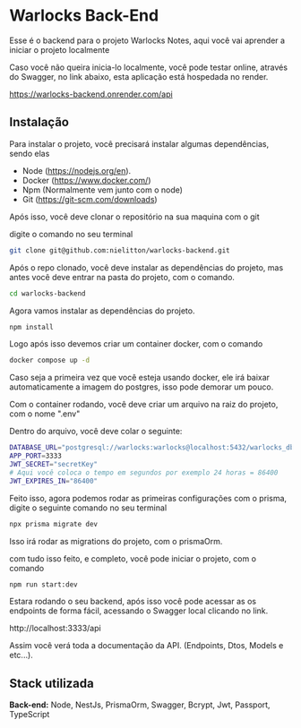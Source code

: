 
# Warlocks Back-End

Esse é o backend para o projeto Warlocks Notes, aqui você vai aprender a iniciar o projeto localmente

Caso você não queira inicia-lo localmente, você pode testar online, através do Swagger, no link abaixo, esta aplicação está hospedada no render.

https://warlocks-backend.onrender.com/api


## Instalação

Para instalar o  projeto, você precisará instalar algumas dependências, sendo elas

- Node (https://nodejs.org/en).
- Docker (https://www.docker.com/)
- Npm (Normalmente vem junto com o node)
- Git (https://git-scm.com/downloads)

Após isso, você deve clonar o repositório na sua maquina com o git

digite o comando no seu terminal
```bash
git clone git@github.com:nielitton/warlocks-backend.git
```

Após o repo clonado, você deve instalar as dependências do projeto, mas antes você deve entrar na pasta do projeto, com o comando.
```bash
cd warlocks-backend
```
Agora vamos instalar as dependências do  projeto.
```bash
npm install 
```

Logo após isso devemos criar um container docker, com o comando
```bash
docker compose up -d
```    

Caso seja a primeira vez que você esteja usando docker, ele irá baixar automaticamente a imagem do postgres, isso pode demorar um  pouco.

Com o container rodando, você deve criar um arquivo na raiz do projeto, com o nome ".env"

Dentro do arquivo, você deve colar o seguinte:
```bash
DATABASE_URL="postgresql://warlocks:warlocks@localhost:5432/warlocks_db?schema=public"
APP_PORT=3333
JWT_SECRET="secretKey"
# Aqui você coloca o tempo em segundos por exemplo 24 horas = 86400
JWT_EXPIRES_IN="86400"
```

Feito isso, agora podemos rodar as primeiras configurações com o prisma, digite o seguinte comando no seu terminal

```bash
npx prisma migrate dev
```

Isso irá rodar as migrations do projeto, com o prismaOrm.

com tudo isso feito, e completo, você pode iniciar o projeto, com o comando

```bash
npm run start:dev
```

Estara rodando o seu backend, após isso você pode acessar as os endpoints de forma fácil, acessando o Swagger local clicando no link.

http://localhost:3333/api

Assim você verá toda a documentação da API. (Endpoints, Dtos, Models e etc...).


## Stack utilizada

**Back-end:** Node, NestJs, PrismaOrm, Swagger, Bcrypt, Jwt, Passport, TypeScript


